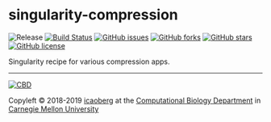 # singularity-compression
![Release](https://img.shields.io/badge/release-prealpha-red.svg)
[![Build Status](https://travis-ci.org/icaoberg/singularity-compression.svg?branch=master)](https://travis-ci.org/icaoberg/singularity-compression)
[![GitHub issues](https://img.shields.io/github/issues/icaoberg/singularity-compression.svg)](https://github.com/icaoberg/singularity-compression/issues)
[![GitHub forks](https://img.shields.io/github/forks/icaoberg/singularity-compression.svg)](https://github.com/icaoberg/singularity-compression/network)
[![GitHub stars](https://img.shields.io/github/stars/icaoberg/singularity-compression.svg)](https://github.com/icaoberg/singularity-compression/stargazers)
[![GitHub license](https://img.shields.io/badge/license-GPLv3-blue.svg)](https://www.gnu.org/licenses/quick-guide-gplv3.en.html)

Singularity recipe for various compression apps.

---
[![CBD](http://www.cbd.cmu.edu/wp-content/uploads/2017/07/wordpress-default.png)](http://www.cbd.cmu.edu)

Copyleft © 2018-2019 [icaoberg](http://www.andrew.cmu.edu/~icaoberg) at the [Computational Biology Department](http://www.cbd.cmu.edu) in [Carnegie Mellon University](http://www.cmu.edu)
